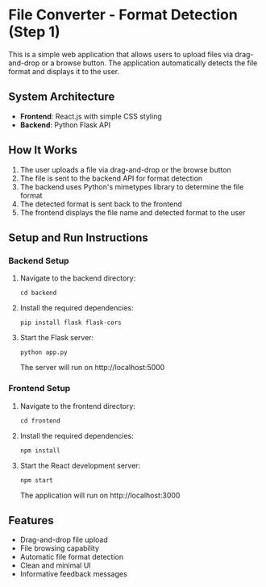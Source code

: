 # File Converter - Format Detection (Step 1)

This is a simple web application that allows users to upload files via drag-and-drop or a browse button. The application automatically detects the file format and displays it to the user.

## System Architecture

- **Frontend**: React.js with simple CSS styling
- **Backend**: Python Flask API

## How It Works

1. The user uploads a file via drag-and-drop or the browse button
2. The file is sent to the backend API for format detection
3. The backend uses Python's mimetypes library to determine the file format
4. The detected format is sent back to the frontend
5. The frontend displays the file name and detected format to the user

## Setup and Run Instructions

### Backend Setup
1. Navigate to the backend directory:
   ```
   cd backend
   ```
2. Install the required dependencies:
   ```
   pip install flask flask-cors
   ```
3. Start the Flask server:
   ```
   python app.py
   ```
   The server will run on http://localhost:5000

### Frontend Setup
1. Navigate to the frontend directory:
   ```
   cd frontend
   ```
2. Install the required dependencies:
   ```
   npm install
   ```
3. Start the React development server:
   ```
   npm start
   ```
   The application will run on http://localhost:3000

## Features

- Drag-and-drop file upload
- File browsing capability
- Automatic file format detection
- Clean and minimal UI
- Informative feedback messages 